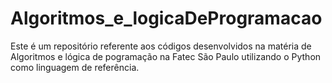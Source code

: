 # Algoritmos_e_logicaDeProgramacao
Este é um repositório referente aos códigos desenvolvidos na matéria de Algoritmos e lógica de pogramação na Fatec São Paulo utilizando o Python como linguagem de referência.
